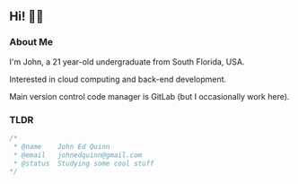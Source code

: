 ## Hi! 👋🏽

### About Me
I'm John, a 21 year-old undergraduate from South Florida, USA.

Interested in cloud computing and back-end development.

Main version control code manager is GitLab (but I occasionally work here).

### TLDR
```c
/* 
 * @name    John Ed Quinn
 * @email   johnedquinn@gmail.com
 * @status  Studying some cool stuff
*/
```

